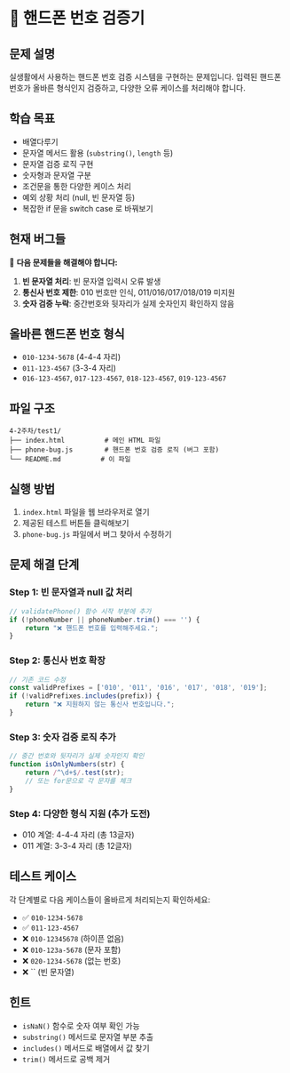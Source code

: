 
# 📱 핸드폰 번호 검증기

## 문제 설명
실생활에서 사용하는 핸드폰 번호 검증 시스템을 구현하는 문제입니다.
입력된 핸드폰 번호가 올바른 형식인지 검증하고, 다양한 오류 케이스를 처리해야 합니다.

## 학습 목표
- 배열다루기
- 문자열 메서드 활용 (`substring()`, `length` 등)
- 문자열 검증 로직 구현
- 숫자형과 문자열 구분
- 조건문을 통한 다양한 케이스 처리
- 예외 상황 처리 (null, 빈 문자열 등)
- 복잡한 if 문을 switch case 로 바꿔보기 

## 현재 버그들
🚨 **다음 문제들을 해결해야 합니다:**

1. **빈 문자열 처리**: 빈 문자열 입력시 오류 발생
2. **통신사 번호 제한**: 010 번호만 인식, 011/016/017/018/019 미지원  
3. **숫자 검증 누락**: 중간번호와 뒷자리가 실제 숫자인지 확인하지 않음

## 올바른 핸드폰 번호 형식
- `010-1234-5678` (4-4-4 자리)
- `011-123-4567` (3-3-4 자리)  
- `016-123-4567`, `017-123-4567`, `018-123-4567`, `019-123-4567`

## 파일 구조
```
4-2주차/test1/
├── index.html          # 메인 HTML 파일
├── phone-bug.js        # 핸드폰 번호 검증 로직 (버그 포함)
└── README.md          # 이 파일
```

## 실행 방법
1. `index.html` 파일을 웹 브라우저로 열기
2. 제공된 테스트 버튼들 클릭해보기
3. `phone-bug.js` 파일에서 버그 찾아서 수정하기

## 문제 해결 단계

### Step 1: 빈 문자열과 null 값 처리
```javascript
// validatePhone() 함수 시작 부분에 추가
if (!phoneNumber || phoneNumber.trim() === '') {
    return "❌ 핸드폰 번호를 입력해주세요.";
}
```

### Step 2: 통신사 번호 확장
```javascript
// 기존 코드 수정
const validPrefixes = ['010', '011', '016', '017', '018', '019'];
if (!validPrefixes.includes(prefix)) {
    return "❌ 지원하지 않는 통신사 번호입니다.";
}
```

### Step 3: 숫자 검증 로직 추가
```javascript
// 중간 번호와 뒷자리가 실제 숫자인지 확인
function isOnlyNumbers(str) {
    return /^\d+$/.test(str);
    // 또는 for문으로 각 문자를 체크
}
```

### Step 4: 다양한 형식 지원 (추가 도전)
- 010 계열: 4-4-4 자리 (총 13글자)
- 011 계열: 3-3-4 자리 (총 12글자)

## 테스트 케이스
각 단계별로 다음 케이스들이 올바르게 처리되는지 확인하세요:
- ✅ `010-1234-5678` 
- ✅ `011-123-4567`
- ❌ `010-12345678` (하이픈 없음)
- ❌ `010-123a-5678` (문자 포함)
- ❌ `020-1234-5678` (없는 번호)
- ❌ `` (빈 문자열)

## 힌트
- `isNaN()` 함수로 숫자 여부 확인 가능
- `substring()` 메서드로 문자열 부분 추출
- `includes()` 메서드로 배열에서 값 찾기
- `trim()` 메서드로 공백 제거